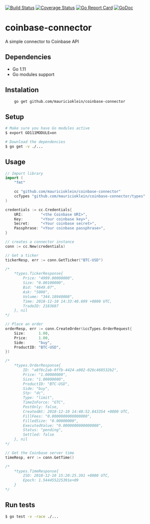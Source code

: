 [![Build Status](https://travis-ci.org/mauricioklein/coinbase-connector.svg?branch=master)](https://travis-ci.org/mauricioklein/coinbase-connector)
[![Coverage Status](https://coveralls.io/repos/github/mauricioklein/coinbase-connector/badge.svg?branch=master)](https://coveralls.io/github/mauricioklein/coinbase-connector?branch=master)
[![Go Report Card](https://goreportcard.com/badge/github.com/mauricioklein/coinbase-connector)](https://goreportcard.com/report/github.com/mauricioklein/coinbase-connector)
[![GoDoc](https://godoc.org/github.com/mauricioklein/coinbase-connector?status.svg)](https://godoc.org/github.com/mauricioklein/coinbase-connector)

# coinbase-connector

A simple connector to Coinbase API

## Dependencies

- Go 1.11
- Go modules support

## Instalation

```bash
    go get github.com/mauricioklein/coinbase-connector
```

## Setup

```bash
# Make sure you have Go modules active
$ export GO111MODULE=on

# Download the dependencies
$ go get -v ./...
```

## Usage

```go
// Import library
import (
	"fmt"

	cc "github.com/mauricioklein/coinbase-connector"
	ccTypes "github.com/mauricioklein/coinbase-connector/types"
)

credentials := cc.Credentials{
    URI:        "<the Coinbase URI>",
    Key:        "<Your coinbase key>",
    Secret:     "<Your coinbase secret>",
    Passphrase: "<Your coinbase passphrase>",
}

// creates a connector instance
conn := cc.New(credentials)

// Get a ticker
tickerResp, err := conn.GetTicker("BTC-USD")

/*
    *types.TickerResponse{
        Price: "4999.00000000",
        Size: "0.00100000",
        Bid: "4649.07",
        Ask: "5000",
        Volume: "344.18940008",
        Time: 2018-12-10 14:33:40.699 +0000 UTC,
        TradeID: 2183687
    }, nil
*/

// Place an order
orderResp, err := conn.CreateOrder(&ccTypes.OrderRequest{
    Size:      1.00,
    Price:     1.00,
    Side:      "buy",
    ProductID: "BTC-USD",
})

/*
    *types.OrderResponse{
        ID: "a8f6c2ab-0ffb-4424-a002-026c468532b2",
        Price: "1.00000000",
        Size: "1.00000000",
        ProductID: "BTC-USD",
        Side: "buy",
        Stp: "dc",
        Type: "limit",
        TimeInForce: "GTC",
        PostOnly: false,
        CreatedAt: 2018-12-10 14:48:52.843354 +0000 UTC,
        FillFees: "0.0000000000000000",
        FilledSize: "0.00000000",
        ExecutedValue: "0.0000000000000000",
        Status: "pending",
        Settled: false
    }, nil
*/

// Get the Coinbase server time
timeResp, err := conn.GetTime()

/*
    *types.TimeResponse{
        ISO: 2018-12-10 15:20:25.391 +0000 UTC,
        Epoch: 1.544455225391e+09
    }
*/
```

## Run tests

```bash
$ go test -v -race ./...
```
